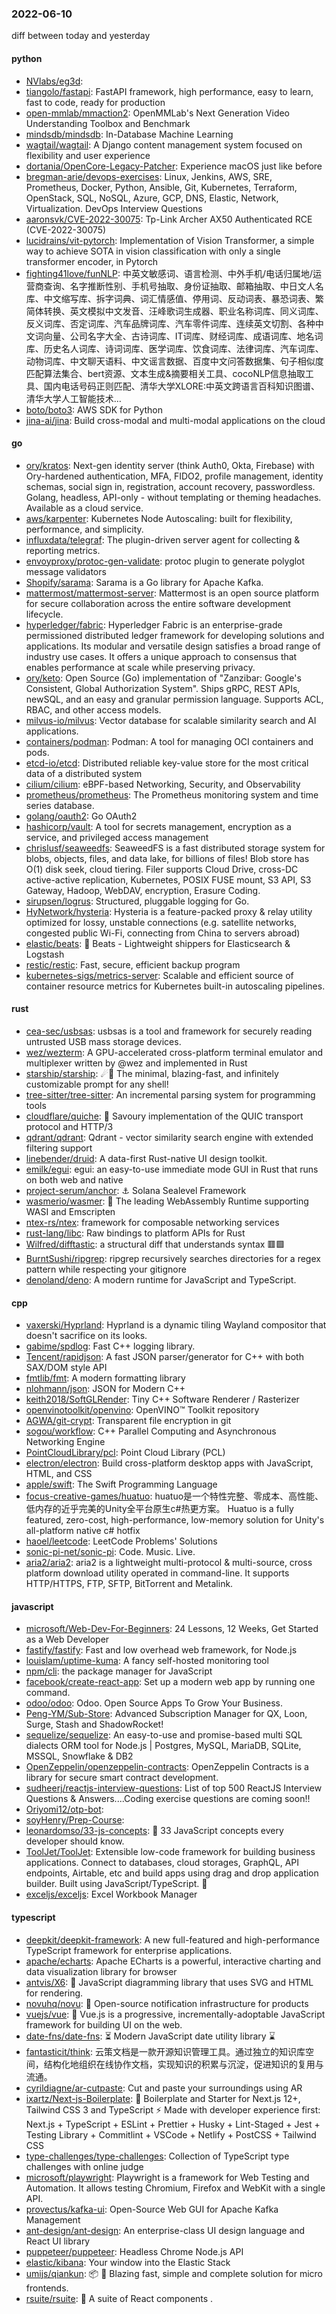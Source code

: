 ### 2022-06-10
diff between today and yesterday

#### python
* [NVlabs/eg3d](https://github.com/NVlabs/eg3d): 
* [tiangolo/fastapi](https://github.com/tiangolo/fastapi): FastAPI framework, high performance, easy to learn, fast to code, ready for production
* [open-mmlab/mmaction2](https://github.com/open-mmlab/mmaction2): OpenMMLab's Next Generation Video Understanding Toolbox and Benchmark
* [mindsdb/mindsdb](https://github.com/mindsdb/mindsdb): In-Database Machine Learning
* [wagtail/wagtail](https://github.com/wagtail/wagtail): A Django content management system focused on flexibility and user experience
* [dortania/OpenCore-Legacy-Patcher](https://github.com/dortania/OpenCore-Legacy-Patcher): Experience macOS just like before
* [bregman-arie/devops-exercises](https://github.com/bregman-arie/devops-exercises): Linux, Jenkins, AWS, SRE, Prometheus, Docker, Python, Ansible, Git, Kubernetes, Terraform, OpenStack, SQL, NoSQL, Azure, GCP, DNS, Elastic, Network, Virtualization. DevOps Interview Questions
* [aaronsvk/CVE-2022-30075](https://github.com/aaronsvk/CVE-2022-30075): Tp-Link Archer AX50 Authenticated RCE (CVE-2022-30075)
* [lucidrains/vit-pytorch](https://github.com/lucidrains/vit-pytorch): Implementation of Vision Transformer, a simple way to achieve SOTA in vision classification with only a single transformer encoder, in Pytorch
* [fighting41love/funNLP](https://github.com/fighting41love/funNLP): 中英文敏感词、语言检测、中外手机/电话归属地/运营商查询、名字推断性别、手机号抽取、身份证抽取、邮箱抽取、中日文人名库、中文缩写库、拆字词典、词汇情感值、停用词、反动词表、暴恐词表、繁简体转换、英文模拟中文发音、汪峰歌词生成器、职业名称词库、同义词库、反义词库、否定词库、汽车品牌词库、汽车零件词库、连续英文切割、各种中文词向量、公司名字大全、古诗词库、IT词库、财经词库、成语词库、地名词库、历史名人词库、诗词词库、医学词库、饮食词库、法律词库、汽车词库、动物词库、中文聊天语料、中文谣言数据、百度中文问答数据集、句子相似度匹配算法集合、bert资源、文本生成&摘要相关工具、cocoNLP信息抽取工具、国内电话号码正则匹配、清华大学XLORE:中英文跨语言百科知识图谱、清华大学人工智能技术…
* [boto/boto3](https://github.com/boto/boto3): AWS SDK for Python
* [jina-ai/jina](https://github.com/jina-ai/jina): Build cross-modal and multi-modal applications on the cloud

#### go
* [ory/kratos](https://github.com/ory/kratos): Next-gen identity server (think Auth0, Okta, Firebase) with Ory-hardened authentication, MFA, FIDO2, profile management, identity schemas, social sign in, registration, account recovery, passwordless. Golang, headless, API-only - without templating or theming headaches. Available as a cloud service.
* [aws/karpenter](https://github.com/aws/karpenter): Kubernetes Node Autoscaling: built for flexibility, performance, and simplicity.
* [influxdata/telegraf](https://github.com/influxdata/telegraf): The plugin-driven server agent for collecting & reporting metrics.
* [envoyproxy/protoc-gen-validate](https://github.com/envoyproxy/protoc-gen-validate): protoc plugin to generate polyglot message validators
* [Shopify/sarama](https://github.com/Shopify/sarama): Sarama is a Go library for Apache Kafka.
* [mattermost/mattermost-server](https://github.com/mattermost/mattermost-server): Mattermost is an open source platform for secure collaboration across the entire software development lifecycle.
* [hyperledger/fabric](https://github.com/hyperledger/fabric): Hyperledger Fabric is an enterprise-grade permissioned distributed ledger framework for developing solutions and applications. Its modular and versatile design satisfies a broad range of industry use cases. It offers a unique approach to consensus that enables performance at scale while preserving privacy.
* [ory/keto](https://github.com/ory/keto): Open Source (Go) implementation of "Zanzibar: Google's Consistent, Global Authorization System". Ships gRPC, REST APIs, newSQL, and an easy and granular permission language. Supports ACL, RBAC, and other access models.
* [milvus-io/milvus](https://github.com/milvus-io/milvus): Vector database for scalable similarity search and AI applications.
* [containers/podman](https://github.com/containers/podman): Podman: A tool for managing OCI containers and pods.
* [etcd-io/etcd](https://github.com/etcd-io/etcd): Distributed reliable key-value store for the most critical data of a distributed system
* [cilium/cilium](https://github.com/cilium/cilium): eBPF-based Networking, Security, and Observability
* [prometheus/prometheus](https://github.com/prometheus/prometheus): The Prometheus monitoring system and time series database.
* [golang/oauth2](https://github.com/golang/oauth2): Go OAuth2
* [hashicorp/vault](https://github.com/hashicorp/vault): A tool for secrets management, encryption as a service, and privileged access management
* [chrislusf/seaweedfs](https://github.com/chrislusf/seaweedfs): SeaweedFS is a fast distributed storage system for blobs, objects, files, and data lake, for billions of files! Blob store has O(1) disk seek, cloud tiering. Filer supports Cloud Drive, cross-DC active-active replication, Kubernetes, POSIX FUSE mount, S3 API, S3 Gateway, Hadoop, WebDAV, encryption, Erasure Coding.
* [sirupsen/logrus](https://github.com/sirupsen/logrus): Structured, pluggable logging for Go.
* [HyNetwork/hysteria](https://github.com/HyNetwork/hysteria): Hysteria is a feature-packed proxy & relay utility optimized for lossy, unstable connections (e.g. satellite networks, congested public Wi-Fi, connecting from China to servers abroad)
* [elastic/beats](https://github.com/elastic/beats): 🐠 Beats - Lightweight shippers for Elasticsearch & Logstash
* [restic/restic](https://github.com/restic/restic): Fast, secure, efficient backup program
* [kubernetes-sigs/metrics-server](https://github.com/kubernetes-sigs/metrics-server): Scalable and efficient source of container resource metrics for Kubernetes built-in autoscaling pipelines.

#### rust
* [cea-sec/usbsas](https://github.com/cea-sec/usbsas): usbsas is a tool and framework for securely reading untrusted USB mass storage devices.
* [wez/wezterm](https://github.com/wez/wezterm): A GPU-accelerated cross-platform terminal emulator and multiplexer written by @wez and implemented in Rust
* [starship/starship](https://github.com/starship/starship): ☄🌌️ The minimal, blazing-fast, and infinitely customizable prompt for any shell!
* [tree-sitter/tree-sitter](https://github.com/tree-sitter/tree-sitter): An incremental parsing system for programming tools
* [cloudflare/quiche](https://github.com/cloudflare/quiche): 🥧 Savoury implementation of the QUIC transport protocol and HTTP/3
* [qdrant/qdrant](https://github.com/qdrant/qdrant): Qdrant - vector similarity search engine with extended filtering support
* [linebender/druid](https://github.com/linebender/druid): A data-first Rust-native UI design toolkit.
* [emilk/egui](https://github.com/emilk/egui): egui: an easy-to-use immediate mode GUI in Rust that runs on both web and native
* [project-serum/anchor](https://github.com/project-serum/anchor): ⚓ Solana Sealevel Framework
* [wasmerio/wasmer](https://github.com/wasmerio/wasmer): 🚀 The leading WebAssembly Runtime supporting WASI and Emscripten
* [ntex-rs/ntex](https://github.com/ntex-rs/ntex): framework for composable networking services
* [rust-lang/libc](https://github.com/rust-lang/libc): Raw bindings to platform APIs for Rust
* [Wilfred/difftastic](https://github.com/Wilfred/difftastic): a structural diff that understands syntax 🟥🟩
* [BurntSushi/ripgrep](https://github.com/BurntSushi/ripgrep): ripgrep recursively searches directories for a regex pattern while respecting your gitignore
* [denoland/deno](https://github.com/denoland/deno): A modern runtime for JavaScript and TypeScript.

#### cpp
* [vaxerski/Hyprland](https://github.com/vaxerski/Hyprland): Hyprland is a dynamic tiling Wayland compositor that doesn't sacrifice on its looks.
* [gabime/spdlog](https://github.com/gabime/spdlog): Fast C++ logging library.
* [Tencent/rapidjson](https://github.com/Tencent/rapidjson): A fast JSON parser/generator for C++ with both SAX/DOM style API
* [fmtlib/fmt](https://github.com/fmtlib/fmt): A modern formatting library
* [nlohmann/json](https://github.com/nlohmann/json): JSON for Modern C++
* [keith2018/SoftGLRender](https://github.com/keith2018/SoftGLRender): Tiny C++ Software Renderer / Rasterizer
* [openvinotoolkit/openvino](https://github.com/openvinotoolkit/openvino): OpenVINO™ Toolkit repository
* [AGWA/git-crypt](https://github.com/AGWA/git-crypt): Transparent file encryption in git
* [sogou/workflow](https://github.com/sogou/workflow): C++ Parallel Computing and Asynchronous Networking Engine
* [PointCloudLibrary/pcl](https://github.com/PointCloudLibrary/pcl): Point Cloud Library (PCL)
* [electron/electron](https://github.com/electron/electron): Build cross-platform desktop apps with JavaScript, HTML, and CSS
* [apple/swift](https://github.com/apple/swift): The Swift Programming Language
* [focus-creative-games/huatuo](https://github.com/focus-creative-games/huatuo): huatuo是一个特性完整、零成本、高性能、低内存的近乎完美的Unity全平台原生c#热更方案。 Huatuo is a fully featured, zero-cost, high-performance, low-memory solution for Unity's all-platform native c# hotfix
* [haoel/leetcode](https://github.com/haoel/leetcode): LeetCode Problems' Solutions
* [sonic-pi-net/sonic-pi](https://github.com/sonic-pi-net/sonic-pi): Code. Music. Live.
* [aria2/aria2](https://github.com/aria2/aria2): aria2 is a lightweight multi-protocol & multi-source, cross platform download utility operated in command-line. It supports HTTP/HTTPS, FTP, SFTP, BitTorrent and Metalink.

#### javascript
* [microsoft/Web-Dev-For-Beginners](https://github.com/microsoft/Web-Dev-For-Beginners): 24 Lessons, 12 Weeks, Get Started as a Web Developer
* [fastify/fastify](https://github.com/fastify/fastify): Fast and low overhead web framework, for Node.js
* [louislam/uptime-kuma](https://github.com/louislam/uptime-kuma): A fancy self-hosted monitoring tool
* [npm/cli](https://github.com/npm/cli): the package manager for JavaScript
* [facebook/create-react-app](https://github.com/facebook/create-react-app): Set up a modern web app by running one command.
* [odoo/odoo](https://github.com/odoo/odoo): Odoo. Open Source Apps To Grow Your Business.
* [Peng-YM/Sub-Store](https://github.com/Peng-YM/Sub-Store): Advanced Subscription Manager for QX, Loon, Surge, Stash and ShadowRocket!
* [sequelize/sequelize](https://github.com/sequelize/sequelize): An easy-to-use and promise-based multi SQL dialects ORM tool for Node.js | Postgres, MySQL, MariaDB, SQLite, MSSQL, Snowflake & DB2
* [OpenZeppelin/openzeppelin-contracts](https://github.com/OpenZeppelin/openzeppelin-contracts): OpenZeppelin Contracts is a library for secure smart contract development.
* [sudheerj/reactjs-interview-questions](https://github.com/sudheerj/reactjs-interview-questions): List of top 500 ReactJS Interview Questions & Answers....Coding exercise questions are coming soon!!
* [Oriyomi12/otp-bot](https://github.com/Oriyomi12/otp-bot): 
* [soyHenry/Prep-Course](https://github.com/soyHenry/Prep-Course): 
* [leonardomso/33-js-concepts](https://github.com/leonardomso/33-js-concepts): 📜 33 JavaScript concepts every developer should know.
* [ToolJet/ToolJet](https://github.com/ToolJet/ToolJet): Extensible low-code framework for building business applications. Connect to databases, cloud storages, GraphQL, API endpoints, Airtable, etc and build apps using drag and drop application builder. Built using JavaScript/TypeScript. 🚀
* [exceljs/exceljs](https://github.com/exceljs/exceljs): Excel Workbook Manager

#### typescript
* [deepkit/deepkit-framework](https://github.com/deepkit/deepkit-framework): A new full-featured and high-performance TypeScript framework for enterprise applications.
* [apache/echarts](https://github.com/apache/echarts): Apache ECharts is a powerful, interactive charting and data visualization library for browser
* [antvis/X6](https://github.com/antvis/X6): 🚀 JavaScript diagramming library that uses SVG and HTML for rendering.
* [novuhq/novu](https://github.com/novuhq/novu): 🚀 Open-source notification infrastructure for products
* [vuejs/vue](https://github.com/vuejs/vue): 🖖 Vue.js is a progressive, incrementally-adoptable JavaScript framework for building UI on the web.
* [date-fns/date-fns](https://github.com/date-fns/date-fns): ⏳ Modern JavaScript date utility library ⌛️
* [fantasticit/think](https://github.com/fantasticit/think): 云策文档是一款开源知识管理工具。通过独立的知识库空间，结构化地组织在线协作文档，实现知识的积累与沉淀，促进知识的复用与流通。
* [cyrildiagne/ar-cutpaste](https://github.com/cyrildiagne/ar-cutpaste): Cut and paste your surroundings using AR
* [ixartz/Next-js-Boilerplate](https://github.com/ixartz/Next-js-Boilerplate): 🚀 Boilerplate and Starter for Next.js 12+, Tailwind CSS 3 and TypeScript ⚡️ Made with developer experience first: Next.js + TypeScript + ESLint + Prettier + Husky + Lint-Staged + Jest + Testing Library + Commitlint + VSCode + Netlify + PostCSS + Tailwind CSS
* [type-challenges/type-challenges](https://github.com/type-challenges/type-challenges): Collection of TypeScript type challenges with online judge
* [microsoft/playwright](https://github.com/microsoft/playwright): Playwright is a framework for Web Testing and Automation. It allows testing Chromium, Firefox and WebKit with a single API.
* [provectus/kafka-ui](https://github.com/provectus/kafka-ui): Open-Source Web GUI for Apache Kafka Management
* [ant-design/ant-design](https://github.com/ant-design/ant-design): An enterprise-class UI design language and React UI library
* [puppeteer/puppeteer](https://github.com/puppeteer/puppeteer): Headless Chrome Node.js API
* [elastic/kibana](https://github.com/elastic/kibana): Your window into the Elastic Stack
* [umijs/qiankun](https://github.com/umijs/qiankun): 📦 🚀 Blazing fast, simple and complete solution for micro frontends.
* [rsuite/rsuite](https://github.com/rsuite/rsuite): 🧱 A suite of React components .

